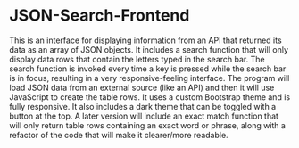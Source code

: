 # JSON-Search-Frontend
This is an interface for displaying information from an API that returned its data as an array of JSON objects. It includes a search function that will only display data rows that contain the letters typed in the search bar. The search function is invoked every time a key is pressed while the search bar is in focus, resulting in a very responsive-feeling interface. The program will load JSON data from an external source (like an API) and then it will use JavaScript to create the table rows. It uses a custom Bootstrap theme and is fully responsive. It also includes a dark theme that can be toggled with a button at the top. A later version will include an exact match function that will only return table rows containing an exact word or phrase, along with a refactor of the code that will make it clearer/more readable.
